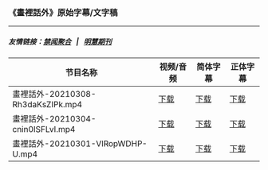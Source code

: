 ### 《畫裡話外》原始字幕/文字稿
---
##### 友情链接：[禁闻聚合](https://github.com/gfw-breaker/banned-news) &nbsp;&nbsp;|&nbsp;&nbsp; [明慧期刊](https://github.com/gfw-breaker/mh-qikan) 
| 节目名称 | 视频/音频 | 简体字幕 | 正体字幕 |
|---|---|---|---|
| 畫裡話外-20210308-Rh3daKsZIPk.mp4 | [下载](https://y2mate.com/zh-cn/search/Rh3daKsZIPk) | [下载](../channels/daxiong/_Rh3daKsZIPk.srt?raw=true) | [下载](../channels/daxiong/_Rh3daKsZIPk.tw.srt?raw=true) | 
| 畫裡話外-20210304-cnin0ISFLvI.mp4 | [下载](https://y2mate.com/zh-cn/search/cnin0ISFLvI) | [下载](../channels/daxiong/_cnin0ISFLvI.srt?raw=true) | [下载](../channels/daxiong/_cnin0ISFLvI.tw.srt?raw=true) | 
| 畫裡話外-20210301-VlRopWDHP-U.mp4 | [下载](https://y2mate.com/zh-cn/search/VlRopWDHP-U) | [下载](../channels/daxiong/_VlRopWDHP-U.srt?raw=true) | [下载](../channels/daxiong/_VlRopWDHP-U.tw.srt?raw=true) | 
